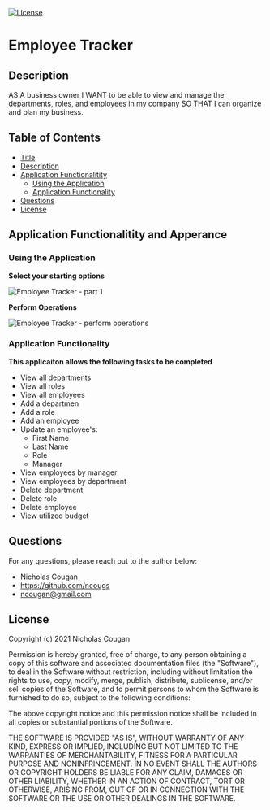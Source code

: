 [![License](https://img.shields.io/badge/License-MIT-yellow.svg)](https://opensource.org/licenses/MIT)
# Employee Tracker
 
## Description
AS A business owner I WANT to be able to view and manage the departments, roles, and employees in my company SO THAT I can organize and plan my business.

## Table of Contents

- [Title](#employee-tracker)
- [Description](#description)
- [Application Functionalitity](#application-functionalitity-and-apperance)
  * [Using the Application](#using-the-application)
  * [Application Functionality](#application-functionality)
- [Questions](#questions)
- [License](#license)

## Application Functionalitity and Apperance

### Using the Application

**Select your starting options**

![Employee Tracker - part 1](https://user-images.githubusercontent.com/84214872/129539161-6d5de06e-caec-4c2e-a995-4908a06af566.gif)

**Perform Operations**

![Employee Tracker - perform operations](https://user-images.githubusercontent.com/84214872/129541860-3dee1d6a-88f6-489e-b06d-3b77fa172fa8.gif)

### Application Functionality

**This applicaiton allows the following tasks to be completed**
* View all departments
* View all roles
* View all employees
* Add a departmen 
* Add a role
* Add an employee
* Update an employee's:
  * First Name
  * Last Name
  * Role
  * Manager
* View employees by manager
* View employees by department
* Delete department
* Delete role
* Delete employee
* View utilized budget

## Questions

For any questions, please reach out to the author below: 

* Nicholas Cougan
* https://github.com/ncougs
* ncougan@gmail.com

## License

Copyright (c) 2021 Nicholas Cougan

Permission is hereby granted, free of charge, to any person obtaining a copy
of this software and associated documentation files (the "Software"), to deal
in the Software without restriction, including without limitation the rights
to use, copy, modify, merge, publish, distribute, sublicense, and/or sell
copies of the Software, and to permit persons to whom the Software is
furnished to do so, subject to the following conditions:

The above copyright notice and this permission notice shall be included in all
copies or substantial portions of the Software.

THE SOFTWARE IS PROVIDED "AS IS", WITHOUT WARRANTY OF ANY KIND, EXPRESS OR
IMPLIED, INCLUDING BUT NOT LIMITED TO THE WARRANTIES OF MERCHANTABILITY,
FITNESS FOR A PARTICULAR PURPOSE AND NONINFRINGEMENT. IN NO EVENT SHALL THE
AUTHORS OR COPYRIGHT HOLDERS BE LIABLE FOR ANY CLAIM, DAMAGES OR OTHER
LIABILITY, WHETHER IN AN ACTION OF CONTRACT, TORT OR OTHERWISE, ARISING FROM,
OUT OF OR IN CONNECTION WITH THE SOFTWARE OR THE USE OR OTHER DEALINGS IN THE
SOFTWARE.
